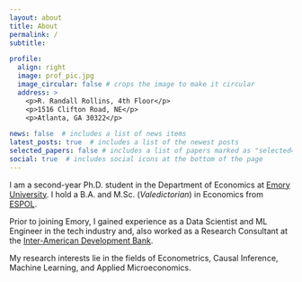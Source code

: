 ```yaml
---
layout: about
title: About
permalink: /
subtitle:

profile:
  align: right
  image: prof_pic.jpg
  image_circular: false # crops the image to make it circular
  address: >
    <p>R. Randall Rollins, 4th Floor</p>
    <p>1516 Clifton Road, NE</p>
    <p>Atlanta, GA 30322</p>

news: false  # includes a list of news items
latest_posts: true  # includes a list of the newest posts
selected_papers: false # includes a list of papers marked as "selected={true}"
social: true  # includes social icons at the bottom of the page
---
```


I am a second-year Ph.D. student in the Department of Economics at [Emory University](https://economics.emory.edu/people/grad-students/ortiz-marcelo.html). I hold a B.A. and M.Sc. (*Valedictorian*) in Economics from [ESPOL](https://www.espol.edu.ec/).

Prior to joining Emory, I gained experience as a Data Scientist and ML Engineer in the tech industry and, also worked as a Research Consultant at the [Inter-American Development Bank](https://www.iadb.org/en).

My research interests lie in the fields of Econometrics, Causal Inference, Machine Learning, and Applied Microeconomics.
